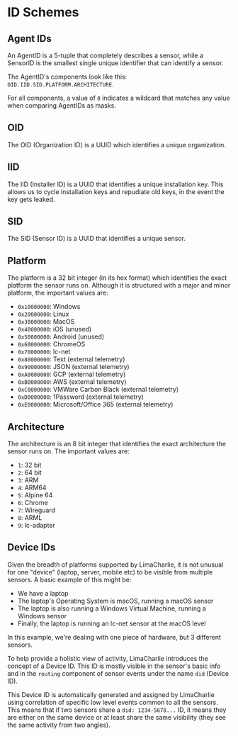 # ID Schemes

## Agent IDs

An AgentID is a 5-tuple that completely describes a sensor, while a SensorID is the smallest single unique identifier
that can identify a sensor.

The AgentID's components look like this: `OID.IID.SID.PLATFORM.ARCHITECTURE`.

For all components, a value of `0` indicates a wildcard that matches any value when comparing AgentIDs as masks.

## OID
The OID (Organization ID) is a UUID which identifies a unique organization.

## IID
The IID (Installer ID) is a UUID that identifies a unique installation key. This allows us to cycle installation keys and
repudiate old keys, in the event the key gets leaked.

## SID
The SID (Sensor ID) is a UUID that identifies a unique sensor.

## Platform
The platform is a 32 bit integer (in its hex format) which identifies the exact platform the sensor runs on. Although it is
structured with a major and minor platform, the important values are:

* `0x10000000`: Windows
* `0x20000000`: Linux
* `0x30000000`: MacOS
* `0x40000000`: iOS (unused)
* `0x50000000`: Android (unused)
* `0x60000000`: ChromeOS
* `0x70000000`: lc-net
* `0x80000000`: Text (external telemetry)
* `0x90000000`: JSON (external telemetry)
* `0xA0000000`: GCP (external telemetry)
* `0xB0000000`: AWS (external telemetry)
* `0xC0000000`: VMWare Carbon Black (external telemetry)
* `0xD0000000`: 1Password (external telemetry)
* `0xE0000000`: Microsoft/Office 365 (external telemetry)

## Architecture
The architecture is an 8 bit integer that identifies the exact architecture the sensor runs on. The important values are:

* `1`: 32 bit
* `2`: 64 bit
* `3`: ARM
* `4`: ARM64
* `5`: Alpine 64
* `6`: Chrome
* `7`: Wireguard
* `8`: ARML
* `9`: lc-adapter

## Device IDs
Given the breadth of platforms supported by LimaCharlie, it is not unusual for one "device" (laptop, server, mobile etc) to be visible from multiple sensors. A basic example of this might be:

* We have a laptop
* The laptop's Operating System is macOS, running a macOS sensor
* The laptop is also running a Windows Virtual Machine, running a Windows sensor
* Finally, the laptop is running an lc-net sensor at the macOS level

In this example, we're dealing with one piece of hardware, but 3 different sensors.

To help provide a holistic view of activity, LimaCharlie introduces the concept of a Device ID. This ID is mostly visible in the sensor's basic info and in the `routing` component of sensor events under the name `did` (Device ID).

This Device ID is automatically generated and assigned by LimaCharlie using correlation of specific low level events common to all the sensors. This means that if two sensors share a `did: 1234-5678...` ID, it means they are either on the same device or at least share the same visibility (they see the same activity from two angles).